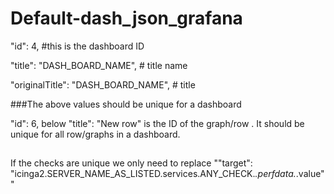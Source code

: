 # Default-dash_json_grafana


  "id": 4, #this is the dashboard ID
  
   "title": "DASH_BOARD_NAME", # title name
   
   "originalTitle": "DASH_BOARD_NAME", # title
   
   
   ###The above values should be unique for a dashboard
   
   
   "id": 6, below    "title": "New row" is the ID of the graph/row . It should be unique for all row/graphs in a dashboard.
   
   
   ##
   
   
   If the checks are unique we only need to replace ""target": "icinga2.SERVER_NAME_AS_LISTED.services.ANY_CHECK.*.perfdata.*.value""
   
   
